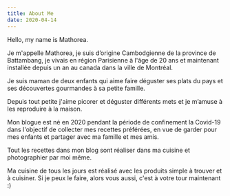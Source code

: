 ```yaml
---
title: About Me
date: 2020-04-14
---
```

Hello, my name is Mathorea.

<!--more-->

Je m'appelle Mathorea, je suis d’origine Cambodgienne de la province de Battambang, je vivais en région Parisienne à l'âge de 20 ans et maintenant installée depuis un an au canada dans la ville de Montréal.

Je suis maman de deux enfants qui aime faire déguster ses plats du pays  et ses découvertes gourmandes à sa petite famille.

Depuis tout petite j'aime picorer et déguster différents mets et je m’amuse à les reproduire à la maison. 

Mon blogue est né en 2020 pendant la période de confinement la Covid-19 dans l'objectif de collecter mes recettes préférées, en vue de garder pour mes enfants et partager avec ma famille et mes amis.

Tout les recettes dans mon blog sont réaliser dans ma cuisine et photographier par moi même.

Ma cuisine de tous les jours est réalisé avec les produits simple à trouver et à cuisiner. Si je peux le faire, alors vous aussi, c'est à votre tour maintenant :)








